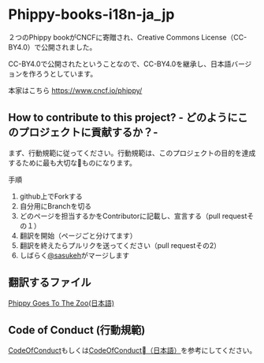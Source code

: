 # Phippy-books-i18n-ja_jp

２つのPhippy bookがCNCFに寄贈され、Creative Commons License（CC-BY4.0）で公開されました。

CC-BY4.0で公開されたということなので、CC-BY4.0を継承し、日本語バージョンを作ろうとしています。

本家はこちら
https://www.cncf.io/phippy/


## How to contribute to this project? - どのようにこのプロジェクトに貢献するか？-
まず、行動規範に従ってください。行動規範は、このプロジェクトの目的を達成するために最も大切なものになります。

手順
1. github上でForkする
2. 自分用にBranchを切る
3. どのページを担当するかをContributorに記載し、宣言する（pull requestその１）
4. 翻訳を開始（ページごと分けてます）
5. 翻訳を終えたらプルリクを送ってください（pull requestその2）
6. しばらく[@sasukeh](https://github.com/sasukeh)がマージします

## 翻訳するファイル

[Phippy Goes To The Zoo(日本語)](https://github.com/sasukeh/Phippy-books-i18n-ja_jp/blob/master/Phippy%20Goes%20To%20The%20Zoo%20Folder/main_ja.md)


## Code of Conduct (行動規範)
[CodeOfConduct](CodeOfConduct.md)もしくは[CodeOfConduct（日本語）](CodeOfConduct_ja-jp.md)を参考にしてください。
